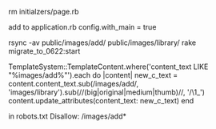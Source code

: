 rm initialzers/page.rb

add to application.rb
config.with_main = true


rsync -av public/images/add/ public/images/library/
rake migrate_to_0622:start

TemplateSystem::TemplateContent.where('content_text LIKE "%images/add%"').each do |content|
  new_c_text = content.content_text.sub(/images\/add/, 'images/library').sub(/\/(big|original|medium|thumb)\//, '/\1_')
  content.update_attributes(content_text: new_c_text)
end


in robots.txt
Disallow: /images/add*
